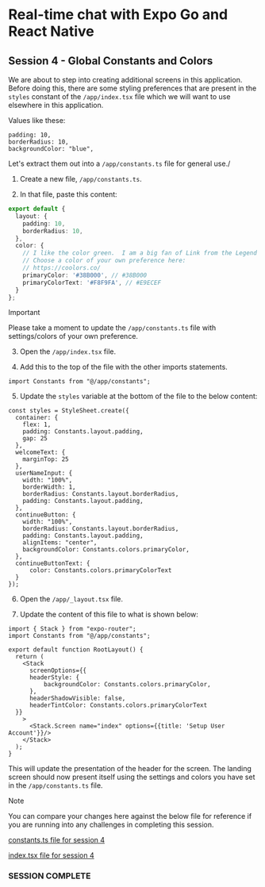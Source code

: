 # Real-time chat with Expo Go and React Native
## Session 4 - Global Constants and Colors

We are about to step into creating additional screens in this application.  Before doing this, there are some styling preferences that are present in the `styles` constant of the `/app/index.tsx` file which we will want to use elsewhere in this application.

Values like these:
```tsx
padding: 10,
borderRadius: 10,
backgroundColor: "blue",
```

Let's extract them out into a `/app/constants.ts` file for general use./

1. Create a new file, `/app/constants.ts`.

2. In that file, paste this content:
```ts
export default {
  layout: {
    padding: 10,
    borderRadius: 10,
  },
  color: {
    // I like the color green.  I am a big fan of Link from the Legend of Zelda.
    // Choose a color of your own preference here:
    // https://coolors.co/
    primaryColor: '#38B000', // #38B000
    primaryColorText: '#F8F9FA', // #E9ECEF
  }
};
```

> [!IMPORTANT]  
> Please take a moment to update the `/app/constants.ts` file with settings/colors of your own preference.

3. Open the `/app/index.tsx` file.

4. Add this to the top of the file with the other imports statements.
```tsx
import Constants from "@/app/constants";
```

5. Update the `styles` variable at the bottom of the file to the below content:
```tsx
const styles = StyleSheet.create({
  container: {
    flex: 1,
    padding: Constants.layout.padding,
    gap: 25
  },
  welcomeText: {
    marginTop: 25
  },
  userNameInput: {
    width: "100%",
    borderWidth: 1,
    borderRadius: Constants.layout.borderRadius,
    padding: Constants.layout.padding,
  },
  continueButton: {
    width: "100%",
    borderRadius: Constants.layout.borderRadius,
    padding: Constants.layout.padding,
    alignItems: "center",
    backgroundColor: Constants.colors.primaryColor,
  },
  continueButtonText: {
      color: Constants.colors.primaryColorText
  }
});
```

6. Open the `/app/_layout.tsx` file.

7. Update the content of this file to what is shown below:
```tsx
import { Stack } from "expo-router";
import Constants from "@/app/constants";

export default function RootLayout() {
  return (
    <Stack 
      screenOptions={{
      headerStyle: {
          backgroundColor: Constants.colors.primaryColor,
      },
      headerShadowVisible: false,
      headerTintColor: Constants.colors.primaryColorText
  }}
    >
      <Stack.Screen name="index" options={{title: 'Setup User Account'}}/>
    </Stack>
  );
}
```
This will update the presentation of the header for the screen.
The landing screen should now present itself using the settings and colors you have set in the `/app/constants.ts` file.

> [!NOTE] 
> You can compare your changes here against the below file for reference if you are running into any challenges in completing this session.
>
> [constants.ts file for session 4](https://github.com/cah-john-ryan/expo-go-real-time-chat/blob/session-4-global-constants/expo-go-real-time-chat/app/constants.ts)
>
> [index.tsx file for session 4](https://github.com/cah-john-ryan/expo-go-real-time-chat/blob/session-4-global-constants/expo-go-real-time-chat/app/index.tsx)

### SESSION COMPLETE